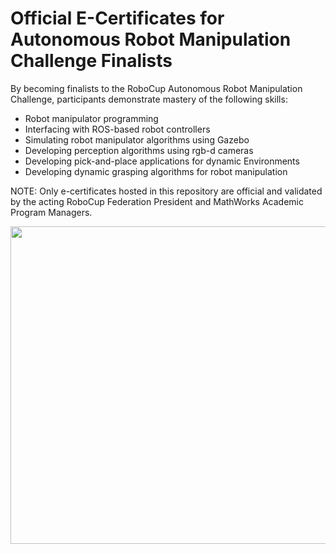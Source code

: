 # Official E-Certificates for Autonomous Robot Manipulation Challenge Finalists
<!-- This is the "Title of the contribution" that was approved during the Community Contribution Review Process --> 


By becoming finalists to the RoboCup Autonomous Robot Manipulation Challenge, participants demonstrate mastery of the following skills:

* Robot manipulator programming
* Interfacing with ROS-based robot controllers
* Simulating robot manipulator algorithms using Gazebo
* Developing perception algorithms using rgb-d cameras
* Developing pick-and-place applications for dynamic Environments
* Developing dynamic grasping algorithms for robot manipulation


NOTE: Only e-certificates hosted in this repository are official and validated by the acting RoboCup Federation President and MathWorks Academic Program Managers.


  
<img src="https://github.com/mathworks-robotics/templates-robocup-robot-manipulation-challenge/blob/main/Images/RoboCup_ARM_Certificate.PNG" width="700" height="508">

